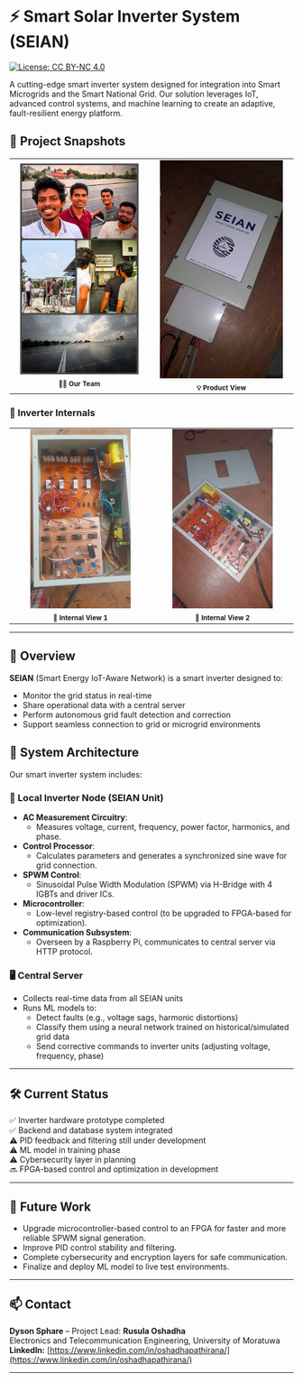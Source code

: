# ⚡ Smart Solar Inverter System (SEIAN)

[![License: CC BY-NC 4.0](https://img.shields.io/badge/License-CC%20BY--NC%204.0-lightgrey.svg)](https://creativecommons.org/licenses/by-nc/4.0/)

A cutting-edge smart inverter system designed for integration into Smart Microgrids and the Smart National Grid. Our solution leverages IoT, advanced control systems, and machine learning to create an adaptive, fault-resilient energy platform.

## 📸 Project Snapshots
<table>
  <tr>
    <td align="center">
      <img src="Images/20250411_210455.jpg" alt="Team Photo" width="90%"/><br/>
      <sub><b>👨‍💻 Our Team</b></sub>
    </td>
    <td align="center">
      <img src="Images/20250322_183350.jpg" alt="Product View" width="90%"/><br/>
      <sub><b>💡 Product View</b></sub>
    </td>
  </tr>
</table>

### 🔧 Inverter Internals

<table>
  <tr>
    <td align="center">
      <img src="Images/20250314_214203.jpg" alt="Inverter Internals 1" width="75%"/><br/>
      <sub><b>🔧 Internal View 1</b></sub>
    </td>
    <td align="center">
      <img src="Images/20250314_215549.jpg" alt="Inverter Internals 2" width="75%"/><br/>
      <sub><b>🔧 Internal View 2</b></sub>
    </td>
  </tr>
</table>

---

## 🚀 Overview

**SEIAN** (Smart Energy IoT-Aware Network) is a smart inverter designed to:

- Monitor the grid status in real-time  
- Share operational data with a central server  
- Perform autonomous grid fault detection and correction  
- Support seamless connection to grid or microgrid environments

## 🧠 System Architecture

Our smart inverter system includes:

### 🎯 Local Inverter Node (SEIAN Unit)

- **AC Measurement Circuitry**:  
  - Measures voltage, current, frequency, power factor, harmonics, and phase.
- **Control Processor**:  
  - Calculates parameters and generates a synchronized sine wave for grid connection.
- **SPWM Control**:  
  - Sinusoidal Pulse Width Modulation (SPWM) via H-Bridge with 4 IGBTs and driver ICs.
- **Microcontroller**:  
  - Low-level registry-based control (to be upgraded to FPGA-based for optimization).
- **Communication Subsystem**:  
  - Overseen by a Raspberry Pi, communicates to central server via HTTP protocol.

### 🖥️ Central Server

- Collects real-time data from all SEIAN units  
- Runs ML models to:
  - Detect faults (e.g., voltage sags, harmonic distortions)
  - Classify them using a neural network trained on historical/simulated grid data  
  - Send corrective commands to inverter units (adjusting voltage, frequency, phase)

---

## 🛠 Current Status

✅ Inverter hardware prototype completed  
✅ Backend and database system integrated  
⚠️ PID feedback and filtering still under development  
⚠️ ML model in training phase  
⚠️ Cybersecurity layer in planning  
🔜 FPGA-based control and optimization in development

---

## 📍 Future Work

- Upgrade microcontroller-based control to an FPGA for faster and more reliable SPWM signal generation.  
- Improve PID control stability and filtering.  
- Complete cybersecurity and encryption layers for safe communication.  
- Finalize and deploy ML model to live test environments.

---

## 📫 Contact

**Dyson Sphare** – Project Lead: **Rusula Oshadha**  
Electronics and Telecommunication Engineering, University of Moratuwa  
**LinkedIn:** [https://www.linkedin.com/in/oshadhapathirana/](https://www.linkedin.com/in/oshadhapathirana/)

---
